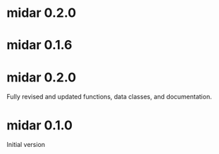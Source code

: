 # midar 0.2.0

# midar 0.1.6

# midar 0.2.0
Fully revised and updated functions, data classes, and documentation.  

# midar 0.1.0
Initial version

